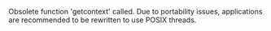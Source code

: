 Obsolete function 'getcontext' called. Due to portability issues, applications are recommended to be rewritten to use POSIX threads.
